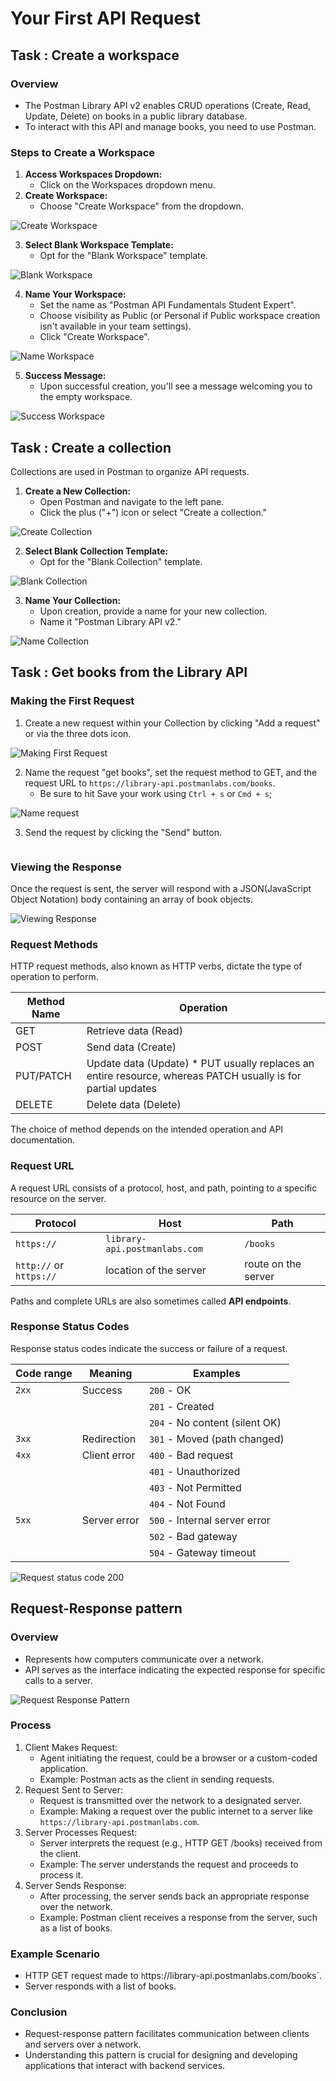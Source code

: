 # Your First API Request

## Task : Create a workspace

### Overview

- The Postman Library API v2 enables CRUD operations (Create, Read, Update, Delete) on books in a public library database.
- To interact with this API and manage books, you need to use Postman.

### Steps to Create a Workspace

1. **Access Workspaces Dropdown:**
    - Click on the Workspaces dropdown menu.
2. **Create Workspace:**
    - Choose "Create Workspace" from the dropdown.

![Create Workspace](https://github.com/styleDevNerd/Postman-API-Fundamentals-Student-Expert-Certification/blob/main/assests/create_workspace.png)

3. **Select Blank Workspace Template:**
    - Opt for the "Blank Workspace" template.

![Blank Workspace](https://github.com/styleDevNerd/Postman-API-Fundamentals-Student-Expert-Certification/blob/main/assests/blank_workspace.png)

4. **Name Your Workspace:**
    - Set the name as "Postman API Fundamentals Student Expert".
    - Choose visibility as Public (or Personal if Public workspace creation isn't available in your team settings).
    - Click "Create Workspace".

![Name Workspace](https://github.com/styleDevNerd/Postman-API-Fundamentals-Student-Expert-Certification/blob/main/assests/name_workspace.png)

5. **Success Message:**
    - Upon successful creation, you'll see a message welcoming you to the empty workspace.

![Success Workspace](https://github.com/styleDevNerd/Postman-API-Fundamentals-Student-Expert-Certification/blob/main/assests/success_workspace.png)

## Task : Create a collection

Collections are used in Postman to organize API requests.

1. **Create a New Collection:**
    - Open Postman and navigate to the left pane.
    - Click the plus ("+") icon or select "Create a collection."

![Create Collection](https://github.com/styleDevNerd/Postman-API-Fundamentals-Student-Expert-Certification/blob/main/assests/create_collection.png)

2. **Select Blank Collection Template:**
    - Opt for the "Blank Collection" template.

![Blank Collection](https://github.com/styleDevNerd/Postman-API-Fundamentals-Student-Expert-Certification/blob/main/assests/blank_collection.png)

3. **Name Your Collection:**
    - Upon creation, provide a name for your new collection.
    - Name it "Postman Library API v2."

![Name Collection](https://github.com/styleDevNerd/Postman-API-Fundamentals-Student-Expert-Certification/blob/main/assests/name_collection.png)

## Task : Get books from the Library API

### Making the First Request

1. Create a new request within your Collection by clicking "Add a request" or via the three dots icon.

![Making First Request](https://github.com/styleDevNerd/Postman-API-Fundamentals-Student-Expert-Certification/blob/main/assests/making_first_request.png)

2. Name the request "get books", set the request method to GET, and the request URL to `https://library-api.postmanlabs.com/books`.
    - Be sure to hit Save your work using `Ctrl + s` or `Cmd + s`;

![Name request](https://github.com/styleDevNerd/Postman-API-Fundamentals-Student-Expert-Certification/blob/main/assests/name_request.png)

3. Send the request by clicking the "Send" button.

![]()

### Viewing the Response

Once the request is sent, the server will respond with a JSON(JavaScript Object Notation) body containing an array of book objects.

![Viewing Response](https://github.com/styleDevNerd/Postman-API-Fundamentals-Student-Expert-Certification/blob/main/assests/viewing_response.png)

### Request Methods

HTTP request methods, also known as HTTP verbs, dictate the type of operation to perform.

| Method Name | Operation |
| ----------- | --------- |
| GET | Retrieve data (Read) |
| POST | Send data (Create) |
| PUT/PATCH | Update data (Update) * PUT usually replaces an entire resource, whereas PATCH usually is for partial updates |
| DELETE | Delete data (Delete) |

The choice of method depends on the intended operation and API documentation.

### Request URL

A request URL consists of a protocol, host, and path, pointing to a specific resource on the server.

| Protocol | Host | Path |
| -------- | ---- | ---- |
| `https://` | `library-api.postmanlabs.com` | `/books` |
| `http://` or `https://` | location of the server | route on the server |

Paths and complete URLs are also sometimes called **API endpoints**.

### Response Status Codes

Response status codes indicate the success or failure of a request.

| Code range | Meaning | Examples |
| ---------- | ------- | -------- |
| `2xx` | Success | `200` - OK |
|       |         | `201` - Created |
|       |         | `204` - No content (silent OK) |
| `3xx` | Redirection | `301` - Moved (path changed)
| `4xx` | Client error | `400` - Bad request |
|       |         | `401` - Unauthorized |
|       |         | `403` - Not Permitted |
|       |         | `404` - Not Found |
| `5xx` | Server error | `500` - Internal server error |
|       |         | `502` - Bad gateway |
|       |         | `504` - Gateway timeout |

![Request status code 200](https://github.com/styleDevNerd/Postman-API-Fundamentals-Student-Expert-Certification/blob/main/assests/response_status_code_200.png)

## Request-Response pattern

### Overview
- Represents how computers communicate over a network.
- API serves as the interface indicating the expected response for specific calls to a server.

![Request Response Pattern](https://github.com/styleDevNerd/Postman-API-Fundamentals-Student-Expert-Certification/blob/main/assests/request_response_pattern.png)

### Process

1. Client Makes Request:
    - Agent initiating the request, could be a browser or a custom-coded application.
    - Example: Postman acts as the client in sending requests.
2. Request Sent to Server:
    - Request is transmitted over the network to a designated server.
    - Example: Making a request over the public internet to a server like `https://library-api.postmanlabs.com`.
3. Server Processes Request:
    - Server interprets the request (e.g., HTTP GET /books) received from the client.
    - Example: The server understands the request and proceeds to process it.
4. Server Sends Response:
    - After processing, the server sends back an appropriate response over the network.
    - Example: Postman client receives a response from the server, such as a list of books.

### Example Scenario

- HTTP GET request made to `h`ttps://library-api.postmanlabs.com/books`.
- Server responds with a list of books.

### Conclusion 

- Request-response pattern facilitates communication between clients and servers over a network.
- Understanding this pattern is crucial for designing and developing applications that interact with backend services.